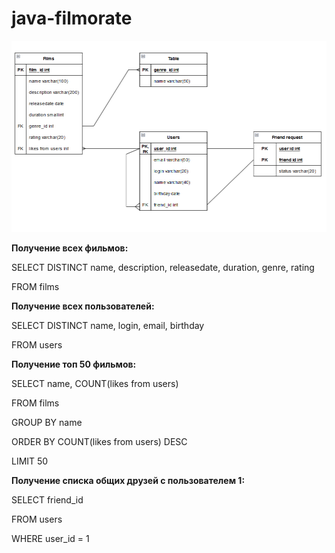 # java-filmorate

![img.png](img.png)

**Получение всех фильмов:**

SELECT DISTINCT name, description, releasedate, duration, genre, rating

FROM films

**Получение всех пользователей:**

SELECT DISTINCT name, login, email, birthday

FROM users

**Получение топ 50 фильмов:**

SELECT name, COUNT(likes from users)

FROM films

GROUP BY name

ORDER BY COUNT(likes from users) DESC

LIMIT 50

**Получение списка общих друзей с пользователем 1:**

SELECT friend_id

FROM users

WHERE user_id = 1